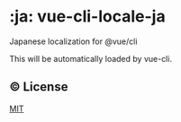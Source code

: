 # :ja: vue-cli-locale-ja

Japanese localization for @vue/cli

This will be automatically loaded by vue-cli.

## :copyright: License

[MIT](http://opensource.org/licenses/MIT)
